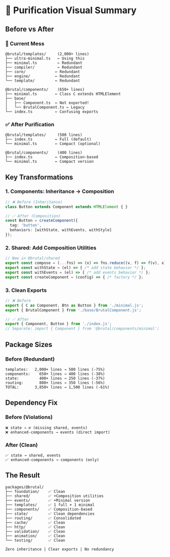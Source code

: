 # 🎯 Purification Visual Summary

## Before vs After

### 🔴 Current Mess
```
@brutal/templates/     (2,000+ lines)
├── ultra-minimal.ts   ← Using this
├── minimal.ts         ← Redundant
├── compiler/          ← Redundant
├── core/             ← Redundant
├── engine/           ← Redundant
└── template/         ← Redundant

@brutal/components/    (650+ lines)
├── minimal.ts        ← Class C extends HTMLElement
├── base/
│   ├── Component.ts  ← Not exported!
│   └── BrutalComponent.ts ← Legacy
└── index.ts          ← Confusing exports
```

### ✅ After Purification
```
@brutal/templates/     (500 lines)
├── index.ts          ← Full (default)
└── minimal.ts        ← Compact (optional)

@brutal/components/    (400 lines)
├── index.ts          ← Composition-based
└── minimal.ts        ← Compact version
```

## Key Transformations

### 1. Components: Inheritance → Composition
```typescript
// ❌ Before (Inheritance)
class Button extends Component extends HTMLElement { }

// ✅ After (Composition)
const Button = createComponent({
  tag: 'button',
  behaviors: [withState, withEvents, withStyle]
});
```

### 2. Shared: Add Composition Utilities
```typescript
// New in @brutal/shared
export const compose = (...fns) => (x) => fns.reduce((v, f) => f(v), x);
export const withState = (el) => { /* add state behavior */ };
export const withEvents = (el) => { /* add events behavior */ };
export const createComponent = (config) => { /* factory */ };
```

### 3. Clean Exports
```typescript
// ❌ Before
export { C as Component, Btn as Button } from './minimal.js';
export { BrutalComponent } from './base/BrutalComponent.js';

// ✅ After
export { Component, Button } from './index.js';
// Separate: import { Component } from '@brutal/components/minimal';
```

## Package Sizes

### Before (Redundant)
```
templates:   2,000+ lines → 500 lines (-75%)
components:    650+ lines → 400 lines (-38%)
state:         400+ lines → 250 lines (-37%)
routing:       800+ lines → 350 lines (-56%)
TOTAL:       3,850+ lines → 1,500 lines (-61%)
```

## Dependency Fix

### Before (Violations)
```
❌ state → ∅ (missing shared, events)
❌ enhanced-components → events (direct import)
```

### After (Clean)
```
✅ state → shared, events
✅ enhanced-components → components (only)
```

## The Result

```
packages/@brutal/
├── foundation/    ✅ Clean
├── shared/        ✅ +Composition utilities
├── events/        ✅ +Minimal version
├── templates/     ✅ 1 full + 1 minimal
├── components/    ✅ Composition-based
├── state/         ✅ Clean dependencies
├── routing/       ✅ Consolidated
├── cache/         ✅ Clean
├── http/          ✅ Clean
├── validation/    ✅ Clean
├── animation/     ✅ Clean
└── testing/       ✅ Clean

Zero inheritance | Clear exports | No redundancy
```